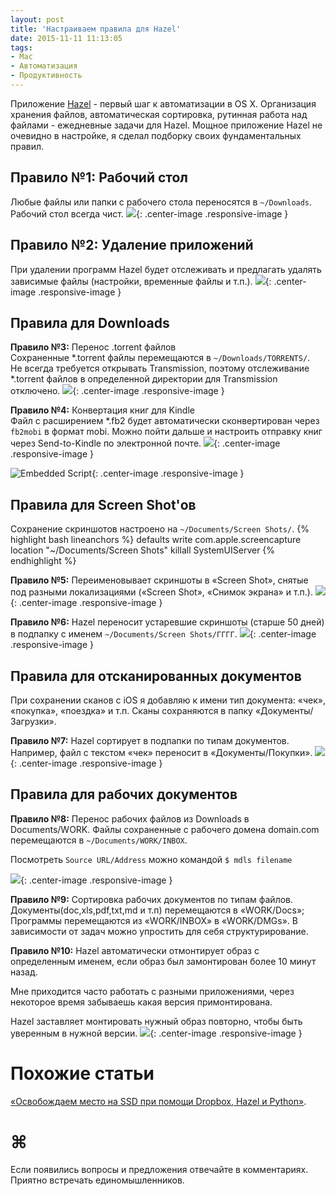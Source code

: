 ```yaml
---
layout: post
title: 'Настраиваем правила для Hazel'
date: 2015-11-11 11:13:05
tags:
- Mac
- Автоматизация
- Продуктивность
---
```


Приложение [Hazel](https://www.noodlesoft.com/hazel.php) - первый шаг к автоматизации в OS X. Организация хранения файлов, автоматическая сортировка, рутинная работа над файлами - ежедневные задачи для Hazel. Мощное приложение Hazel не очевидно в настройке, я сделал подборку своих фундаментальных правил. 

## Правило №1: Рабочий стол
Любые файлы или папки с рабочего стола переносятся в `~/Downloads`.  
Рабочий стол всегда чист.
![](/images/2015/11/hazel-01.png){: .center-image .responsive-image }


## Правило №2: Удаление приложений
При удалении программ Hazel будет отслеживать и предлагать удалять зависимые файлы (настройки, временные файлы и т.п.).
![](/images/2015/11/hazel-02.png){: .center-image .responsive-image }
 
## Правила для Downloads

**Правило №3:** Перенос .torrent файлов  
Сохраненные *.torrent файлы перемещаются в `~/Downloads/TORRENTS/`.  
Не всегда требуется открывать Transmission, поэтому отслеживание *.torrent файлов в определенной директории для Transmission отключено.
![](/images/2015/11/hazel-03.png){: .center-image .responsive-image }


**Правило №4:** Конвертация книг для Kindle  
Файл с расширением *.fb2 будет автоматически сконвертирован через `fb2mobi` в формат mobi. Можно пойти дальше и настроить отправку книг через Send-to-Kindle по электронной почте.
![](/images/2015/11/hazel-04.png){: .center-image .responsive-image }

![Embedded Script](/images/2015/11/hazel-05.png){: .center-image .responsive-image }

## Правила для Screen Shot'ов
Cохранение скриншотов настроено на `~/Documents/Screen Shots/`.
{% highlight bash lineanchors %}
defaults write com.apple.screencapture location "~/Documents/Screen Shots"
killall SystemUIServer
{% endhighlight %}


**Правило №5:** Переименовывает скриншоты в «Screen Shot», снятые под разными локализациями («Screen Shot», «Снимок экрана» и т.п.). 
![](/images/2015/11/hazel-06.png){: .center-image .responsive-image }

**Правило №6:** Hazel переносит устаревшие скриншоты (старше 50 дней) в подпапку c именем `~/Documents/Screen Shots/ГГГГ`.
![](/images/2015/11/hazel-07.png){: .center-image .responsive-image }


## Правила для отсканированных документов
При сохранении сканов с iOS я добавляю к имени тип документа: «чек», «покупка», «поездка» и т.п. Сканы сохраняются в папку «Документы/Загрузки».

**Правило №7:** Hazel сортирует в подпапки по типам документов. Например, файл с текстом «чек» переносит в «Документы/Покупки».
![](/images/2015/11/hazel-08.png){: .center-image .responsive-image }

## Правила для рабочих документов
**Правило №8:** Перенос рабочих файлов из Downloads в Documents/WORK. Файлы сохраненные с рабочего домена domain.com перемещаются в `~/Documents/WORK/INBOX`.  

Посмотреть `Source URL/Address` можно командой `$ mdls filename`

![](/images/2015/11/hazel-09.png){: .center-image .responsive-image }


**Правило №9:** Сортировка рабочих документов по типам файлов. Документы(doc,xls,pdf,txt,md и т.п) перемещаются в «WORK/Docs»;
Программы перемещаются из «WORK/INBOX» в «WORK/DMGs».
В зависимости от задач можно упростить для себя структурирование.

**Правило №10:** Hazel автоматически отмонтирует образ с определенным именем, если образ был замонтирован более 10 минут назад. 

Мне приходится часто работать с разными приложениями, через некоторое время забываешь какая версия примонтирована. 

Hazel заставляет монтировать нужный образ повторно, чтобы быть уверенным в нужной версии.
![](/images/2015/11/hazel-10.png){: .center-image .responsive-image }


# Похожие статьи
[«Освобождаем место на SSD при помощи Dropbox, Hazel и Python»](http://pavel.miroshnichen.co/2015/02/02/hazel-ios-apps/).

# ⌘
Если появились вопросы и предложения отвечайте в комментариях.  
Приятно встречать единомышленников.



